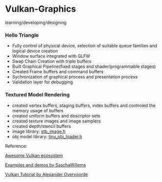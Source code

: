 # Vulkan-Graphics
learning/developing/designing

<h3>Hello Triangle</h3>

* Fully control of physical device, selection of suitable queue families and logical device creation
* Window surface integrated with GLFW
* Swap Chain Creation with triple buffers
* Built Graphical Pipeline(fixed stages and shader/programmable stages)
* Created Frame buffers and command buffers
* Sychronization of graphical process and presentation process
* Validation layer for debugging

<h3>Textured Model Rendering</h3>

* created vertex buffers, staging buffers, index buffers and controled the memory usage of buffers
* created uniform buffers and descriptor sets
* created texture images and image samplers
* created depth/stencil buffers
* image library: <a href='https://github.com/nothings/stb'>stb_image.h</a>
* obj model library: <a href='https://github.com/syoyo/tinyobjloader'>tiny_obj_loader.h</a>

Reference: 

<a href='http://vinjn.github.io/awesome-vulkan/'>Awesome Vulkan ecosystem</a>

<a href='https://github.com/SaschaWillems/Vulkan'>Examples and demos by SaschaWillems</a>

<a href='https://vulkan-tutorial.com/Introduction'>Vulkan Tutorial by Alexander Overvoorde</a>
